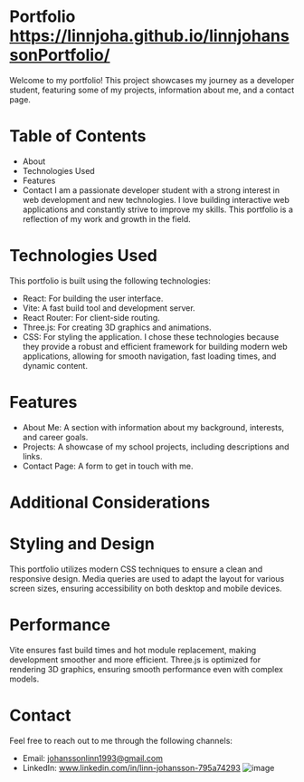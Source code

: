 # Portfolio https://linnjoha.github.io/linnjohanssonPortfolio/

Welcome to my portfolio! This project showcases my journey as a developer student, featuring some of my projects, information about me, and a contact page.

# Table of Contents

- About
- Technologies Used
- Features
- Contact
  I am a passionate developer student with a strong interest in web development and new technologies. I love building interactive web applications and constantly strive to improve my skills. This portfolio is a reflection of my work and growth in the field.

# Technologies Used

This portfolio is built using the following technologies:

- React: For building the user interface.
- Vite: A fast build tool and development server.
- React Router: For client-side routing.
- Three.js: For creating 3D graphics and animations.
- CSS: For styling the application.
  I chose these technologies because they provide a robust and efficient framework for building modern web applications, allowing for smooth navigation, fast loading times, and dynamic content.

# Features

- About Me: A section with information about my background, interests, and career goals.
- Projects: A showcase of my school projects, including descriptions and links.
- Contact Page: A form to get in touch with me.

# Additional Considerations

# Styling and Design

This portfolio utilizes modern CSS techniques to ensure a clean and responsive design. Media queries are used to adapt the layout for various screen sizes, ensuring accessibility on both desktop and mobile devices.

# Performance

Vite ensures fast build times and hot module replacement, making development smoother and more efficient. Three.js is optimized for rendering 3D graphics, ensuring smooth performance even with complex models.

# Contact

Feel free to reach out to me through the following channels:

- Email: johanssonlinn1993@gmail.com
- LinkedIn: www.linkedin.com/in/linn-johansson-795a74293
![image](https://github.com/linnjoha/linnjohanssonPortfolio/assets/145101089/c2920a0d-c8dc-481f-887a-ec33155f1ac8)



